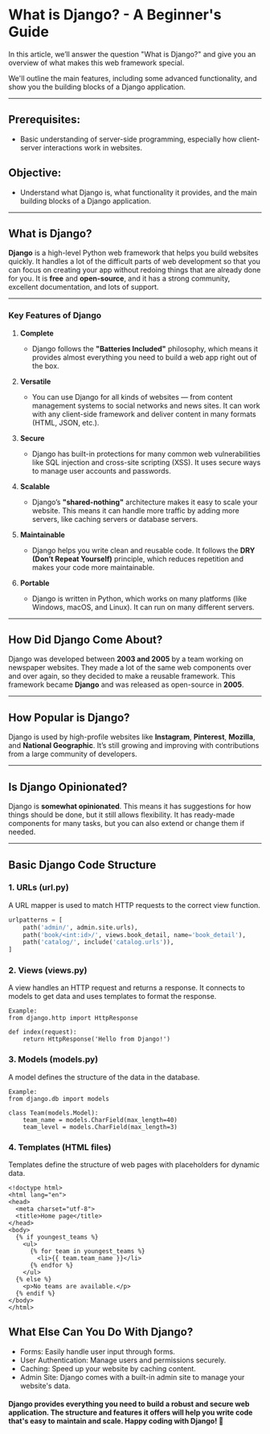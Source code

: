 # What is Django? - A Beginner's Guide

In this article, we’ll answer the question "What is Django?" and give you an overview of what makes this web framework special.

We'll outline the main features, including some advanced functionality, and show you the building blocks of a Django application.

---

## Prerequisites:
- Basic understanding of server-side programming, especially how client-server interactions work in websites.

## Objective:
- Understand what Django is, what functionality it provides, and the main building blocks of a Django application.

---

## What is Django?

**Django** is a high-level Python web framework that helps you build websites quickly. It handles a lot of the difficult parts of web development so that you can focus on creating your app without redoing things that are already done for you. It is **free** and **open-source**, and it has a strong community, excellent documentation, and lots of support.

---

### Key Features of Django

1. **Complete**
   - Django follows the **"Batteries Included"** philosophy, which means it provides almost everything you need to build a web app right out of the box.
   
2. **Versatile**
   - You can use Django for all kinds of websites — from content management systems to social networks and news sites. It can work with any client-side framework and deliver content in many formats (HTML, JSON, etc.).
   
3. **Secure**
   - Django has built-in protections for many common web vulnerabilities like SQL injection and cross-site scripting (XSS). It uses secure ways to manage user accounts and passwords.
   
4. **Scalable**
   - Django’s **"shared-nothing"** architecture makes it easy to scale your website. This means it can handle more traffic by adding more servers, like caching servers or database servers.
   
5. **Maintainable**
   - Django helps you write clean and reusable code. It follows the **DRY (Don’t Repeat Yourself)** principle, which reduces repetition and makes your code more maintainable.
   
6. **Portable**
   - Django is written in Python, which works on many platforms (like Windows, macOS, and Linux). It can run on many different servers.

---

## How Did Django Come About?

Django was developed between **2003 and 2005** by a team working on newspaper websites. They made a lot of the same web components over and over again, so they decided to make a reusable framework. This framework became **Django** and was released as open-source in **2005**.

---

## How Popular is Django?

Django is used by high-profile websites like **Instagram**, **Pinterest**, **Mozilla**, and **National Geographic**. It’s still growing and improving with contributions from a large community of developers.

---

## Is Django Opinionated?

Django is **somewhat opinionated**. This means it has suggestions for how things should be done, but it still allows flexibility. It has ready-made components for many tasks, but you can also extend or change them if needed.

---

## Basic Django Code Structure

### 1. URLs (url.py)
A URL mapper is used to match HTTP requests to the correct view function.
```python
urlpatterns = [
    path('admin/', admin.site.urls),
    path('book/<int:id>/', views.book_detail, name='book_detail'),
    path('catalog/', include('catalog.urls')),
]
```

### 2. Views (views.py)
A view handles an HTTP request and returns a response. It connects to models to get data and uses templates to format the response.
```
Example:
from django.http import HttpResponse

def index(request):
    return HttpResponse('Hello from Django!')
```
### 3. Models (models.py)
A model defines the structure of the data in the database.
```
Example:
from django.db import models

class Team(models.Model):
    team_name = models.CharField(max_length=40)
    team_level = models.CharField(max_length=3)
```
### 4. Templates (HTML files)
Templates define the structure of web pages with placeholders for dynamic data.

```Example:
<!doctype html>
<html lang="en">
<head>
  <meta charset="utf-8">
  <title>Home page</title>
</head>
<body>
  {% if youngest_teams %}
    <ul>
      {% for team in youngest_teams %}
        <li>{{ team.team_name }}</li>
      {% endfor %}
    </ul>
  {% else %}
    <p>No teams are available.</p>
  {% endif %}
</body>
</html>
```
## What Else Can You Do With Django?
- Forms: Easily handle user input through forms.
- User Authentication: Manage users and permissions securely.
- Caching: Speed up your website by caching content.
- Admin Site: Django comes with a built-in admin site to manage your website's data.

#### Django provides everything you need to build a robust and secure web application. The structure and features it offers will help you write code that's easy to maintain and scale. Happy coding with Django! 🎉

